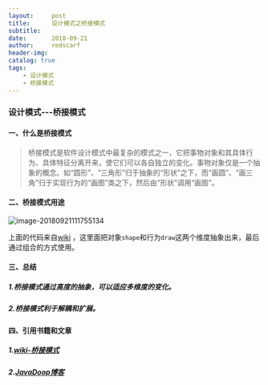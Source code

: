 ```yaml
---
layout:     post
title:      设计模式之桥接模式
subtitle:   
date:       2018-09-21
author:     redscarf                                            
header-img: 
catalog: true                                           
tags:                                                           
    - 设计模式 
    - 桥接模式
---
```


### 设计模式---桥接模式

#### 一、什么是桥接模式

> 桥接模式是软件设计模式中最复杂的模式之一，它把事物对象和其具体行为、具体特征分离开来，使它们可以各自独立的变化。事物对象仅是一个抽象的概念。如“圆形”、“三角形”归于抽象的“形状”之下，而“画圆”、“画三角”归于实现行为的“画图”类之下，然后由“形状”调用“画图”。

#### 二、桥接模式用途

![image-20180921111755134](https://ws3.sinaimg.cn/large/006tNbRwgy1fvgzs4s383j31kw0wb16x.jpg)

上面的代码来自[wiki](https://zh.wikipedia.org/wiki/%E6%A9%8B%E6%8E%A5%E6%A8%A1%E5%BC%8F) ，这里面把对象`shape`和行为`draw`这两个维度抽象出来，最后通过组合的方式使用。

#### 三、总结

##### 1.桥接模式通过高度的抽象，可以适应多维度的变化。

##### 2.桥接模式利于解耦和扩展。

#### 四、引用书籍和文章

##### 1.[wiki-桥接模式](https://zh.wikipedia.org/wiki/%E6%A9%8B%E6%8E%A5%E6%A8%A1%E5%BC%8F)

##### 2.[JavaDoop博客](https://javadoop.com/post/design-pattern#%E6%A1%A5%E6%A2%81%E6%A8%A1%E5%BC%8F)

